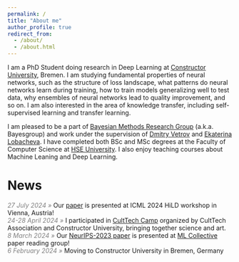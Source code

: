 ```yaml
---
permalink: /
title: "About me"
author_profile: true
redirect_from: 
  - /about/
  - /about.html
---
```


I am a PhD Student doing research in Deep Learning 
at [Constructor University](https://constructor.university/), Bremen.
I am studying fundamental properties of neural networks,
such as the structure of loss landscape,
what patterns do neural networks learn during training,
how to train models generalizing well to test data,
why ensembles of neural networks lead to quality improvement, and so on.
I am also interested in the area of knowledge transfer,
including self-supervised learning and transfer learning.

I am pleased to be a part of
[Bayesian Methods Research Group](https://bayesgroup.ru/) (a.k.a. Bayesgroup)
and work under the supervision of
[Dmitry Vetrov](https://scholar.google.com/citations?user=7HU0UoUAAAAJ&hl=en)
and [Ekaterina Lobacheva](https://tipt0p.github.io/).
I have completed both BSc and MSc degrees at
the Faculty of Computer Science at [HSE University](https://cs.hse.ru/en/).
I also enjoy teaching courses about Machine Leaning and Deep Learning.

# News

<span style="color:gray;font-style:italic">27 July 2024 »</span>
Our [paper](https://isadrtdinov.github.io/publication/2024-large-lrs-features)
is presented at ICML 2024 HiLD workshop in Vienna, Austria! <br>
<span style="color:gray;font-style:italic">24-28 April 2024 »</span>
I participated in [CultTech Camp](https://culttech.at/culttech-camp) organized by CultTech
Association and Constructor University, bringing together science and art. <br>
<span style="color:gray;font-style:italic">8 March 2024 »</span>
Our [NeurIPS-2023 paper](https://isadrtdinov.github.io/publication/2023-to-stay-or-not-to-stay)
is presented at [ML Collective](https://mlcollective.org/dlct/) paper reading group! <br>
<span style="color:gray;font-style:italic">6 February 2024 »</span>
Moving to Constructor University in Bremen, Germany